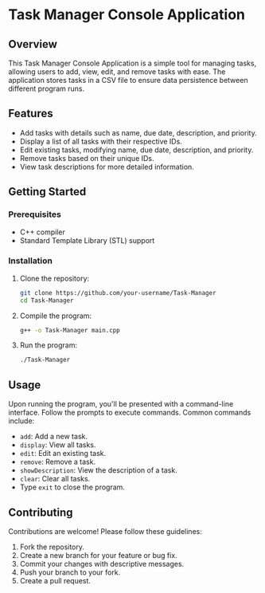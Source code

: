 # Task Manager Console Application

## Overview

This Task Manager Console Application is a simple tool for managing tasks, allowing users to add, view, edit, and remove tasks with ease. The application stores tasks in a CSV file to ensure data persistence between different program runs.

## Features

- Add tasks with details such as name, due date, description, and priority.
- Display a list of all tasks with their respective IDs.
- Edit existing tasks, modifying name, due date, description, and priority.
- Remove tasks based on their unique IDs.
- View task descriptions for more detailed information.

## Getting Started

### Prerequisites

- C++ compiler
- Standard Template Library (STL) support

### Installation

1. Clone the repository:

   ```bash
   git clone https://github.com/your-username/Task-Manager
   cd Task-Manager
   
2. Compile the program:

    ```bash
    g++ -o Task-Manager main.cpp
   
3. Run the program:
    ```bash
    ./Task-Manager

## Usage
Upon running the program, you'll be presented with a command-line interface. Follow the prompts to execute commands. Common commands include:

- `add`: Add a new task.
- `display`: View all tasks.
- `edit`: Edit an existing task.
- `remove`: Remove a task.
- `showDescription`: View the description of a task.
- `clear`: Clear all tasks.
- Type `exit` to close the program.

## Contributing
Contributions are welcome! Please follow these guidelines:

1. Fork the repository.
2. Create a new branch for your feature or bug fix.
3. Commit your changes with descriptive messages.
4. Push your branch to your fork.
5. Create a pull request.